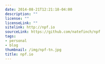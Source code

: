 ```yaml
---
date: 2014-08-21T12:21:18-04:00
description: ""
license: ""
licenseLink: ""
sitelink: http://npf.io
sourceLink: https://github.com/natefinch/npf
tags:
- personal
- blog
thumbnail: /img/npf-tn.jpg
title: npf.io
---
```


